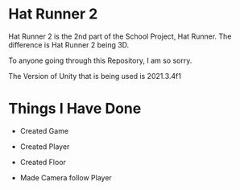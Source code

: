 # Hat Runner 2

Hat Runner 2 is the 2nd part of the School Project, Hat Runner. The difference is Hat Runner 2 being 3D.

To anyone going through this Repository, I am so sorry.

The Version of Unity that is being used is 2021.3.4f1

# Things I Have Done

* Created Game

* Created Player

* Created Floor

* Made Camera follow Player
 
